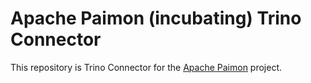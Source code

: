 # Apache Paimon (incubating) Trino Connector

This repository is Trino Connector for the [Apache Paimon](https://paimon.apache.org/) project.
